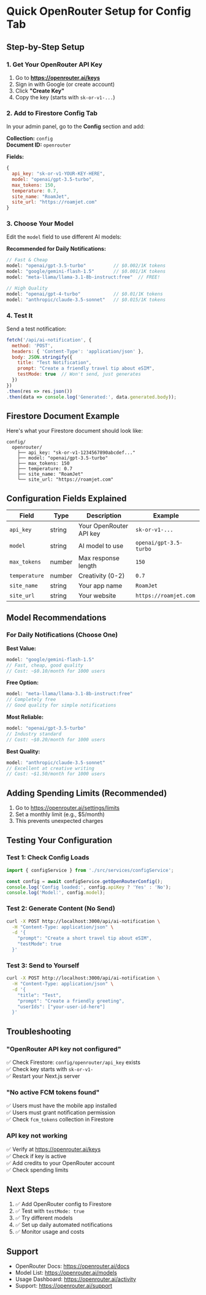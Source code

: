 # Quick OpenRouter Setup for Config Tab

## Step-by-Step Setup

### 1. Get Your OpenRouter API Key

1. Go to **https://openrouter.ai/keys**
2. Sign in with Google (or create account)
3. Click **"Create Key"**
4. Copy the key (starts with `sk-or-v1-...`)

### 2. Add to Firestore Config Tab

In your admin panel, go to the **Config** section and add:

**Collection:** `config`  
**Document ID:** `openrouter`

**Fields:**
```javascript
{
  api_key: "sk-or-v1-YOUR-KEY-HERE",
  model: "openai/gpt-3.5-turbo",
  max_tokens: 150,
  temperature: 0.7,
  site_name: "RoamJet",
  site_url: "https://roamjet.com"
}
```

### 3. Choose Your Model

Edit the `model` field to use different AI models:

**Recommended for Daily Notifications:**
```javascript
// Fast & Cheap
model: "openai/gpt-3.5-turbo"          // $0.002/1K tokens
model: "google/gemini-flash-1.5"       // $0.001/1K tokens
model: "meta-llama/llama-3.1-8b-instruct:free"  // FREE!

// High Quality
model: "openai/gpt-4-turbo"            // $0.01/1K tokens
model: "anthropic/claude-3.5-sonnet"   // $0.015/1K tokens
```

### 4. Test It

Send a test notification:

```javascript
fetch('/api/ai-notification', {
  method: 'POST',
  headers: { 'Content-Type': 'application/json' },
  body: JSON.stringify({
    title: "Test Notification",
    prompt: "Create a friendly travel tip about eSIM",
    testMode: true  // Won't send, just generates
  })
})
.then(res => res.json())
.then(data => console.log('Generated:', data.generated.body));
```

## Firestore Document Example

Here's what your Firestore document should look like:

```
config/
  openrouter/
    ├── api_key: "sk-or-v1-1234567890abcdef..."
    ├── model: "openai/gpt-3.5-turbo"
    ├── max_tokens: 150
    ├── temperature: 0.7
    ├── site_name: "RoamJet"
    └── site_url: "https://roamjet.com"
```

## Configuration Fields Explained

| Field | Type | Description | Example |
|-------|------|-------------|---------|
| `api_key` | string | Your OpenRouter API key | `sk-or-v1-...` |
| `model` | string | AI model to use | `openai/gpt-3.5-turbo` |
| `max_tokens` | number | Max response length | `150` |
| `temperature` | number | Creativity (0-2) | `0.7` |
| `site_name` | string | Your app name | `RoamJet` |
| `site_url` | string | Your website | `https://roamjet.com` |

## Model Recommendations

### For Daily Notifications (Choose One)

**Best Value:**
```javascript
model: "google/gemini-flash-1.5"
// Fast, cheap, good quality
// Cost: ~$0.10/month for 1000 users
```

**Free Option:**
```javascript
model: "meta-llama/llama-3.1-8b-instruct:free"
// Completely free
// Good quality for simple notifications
```

**Most Reliable:**
```javascript
model: "openai/gpt-3.5-turbo"
// Industry standard
// Cost: ~$0.20/month for 1000 users
```

**Best Quality:**
```javascript
model: "anthropic/claude-3.5-sonnet"
// Excellent at creative writing
// Cost: ~$1.50/month for 1000 users
```

## Adding Spending Limits (Recommended)

1. Go to https://openrouter.ai/settings/limits
2. Set a monthly limit (e.g., $5/month)
3. This prevents unexpected charges

## Testing Your Configuration

### Test 1: Check Config Loads
```javascript
import { configService } from './src/services/configService';

const config = await configService.getOpenRouterConfig();
console.log('Config loaded:', config.apiKey ? 'Yes' : 'No');
console.log('Model:', config.model);
```

### Test 2: Generate Content (No Send)
```bash
curl -X POST http://localhost:3000/api/ai-notification \
  -H "Content-Type: application/json" \
  -d '{
    "prompt": "Create a short travel tip about eSIM",
    "testMode": true
  }'
```

### Test 3: Send to Yourself
```bash
curl -X POST http://localhost:3000/api/ai-notification \
  -H "Content-Type: application/json" \
  -d '{
    "title": "Test",
    "prompt": "Create a friendly greeting",
    "userIds": ["your-user-id-here"]
  }'
```

## Troubleshooting

### "OpenRouter API key not configured"
✅ Check Firestore: `config/openrouter/api_key` exists  
✅ Check key starts with `sk-or-v1-`  
✅ Restart your Next.js server

### "No active FCM tokens found"
✅ Users must have the mobile app installed  
✅ Users must grant notification permission  
✅ Check `fcm_tokens` collection in Firestore

### API key not working
✅ Verify at https://openrouter.ai/keys  
✅ Check if key is active  
✅ Add credits to your OpenRouter account  
✅ Check spending limits

## Next Steps

1. ✅ Add OpenRouter config to Firestore
2. ✅ Test with `testMode: true`
3. ✅ Try different models
4. ✅ Set up daily automated notifications
5. ✅ Monitor usage and costs

## Support

- OpenRouter Docs: https://openrouter.ai/docs
- Model List: https://openrouter.ai/models
- Usage Dashboard: https://openrouter.ai/activity
- Support: https://openrouter.ai/support

